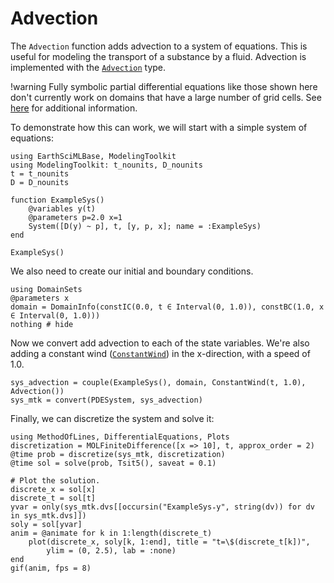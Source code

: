 # Advection

The `Advection` function adds advection to a system of equations. This is useful for modeling the transport of a substance by a fluid.
Advection is implemented with the [`Advection`](@ref) type.

!warning
Fully symbolic partial differential equations like those shown here don't currently work on domains that have a large number of grid cells. See [here](https://docs.sciml.ai/MethodOfLines/stable/performance/) for additional information.

To demonstrate how this can work, we will start with a simple system of equations:

```@example advection
using EarthSciMLBase, ModelingToolkit
using ModelingToolkit: t_nounits, D_nounits
t = t_nounits
D = D_nounits

function ExampleSys()
    @variables y(t)
    @parameters p=2.0 x=1
    System([D(y) ~ p], t, [y, p, x]; name = :ExampleSys)
end

ExampleSys()
```

We also need to create our initial and boundary conditions.

```@example advection
using DomainSets
@parameters x
domain = DomainInfo(constIC(0.0, t ∈ Interval(0, 1.0)), constBC(1.0, x ∈ Interval(0, 1.0)))
nothing # hide
```

Now we convert add advection to each of the state variables.
We're also adding a constant wind ([`ConstantWind`](@ref)) in the x-direction, with a speed of 1.0.

```@example advection
sys_advection = couple(ExampleSys(), domain, ConstantWind(t, 1.0), Advection())
sys_mtk = convert(PDESystem, sys_advection)
```

Finally, we can discretize the system and solve it:

```@example advection
using MethodOfLines, DifferentialEquations, Plots
discretization = MOLFiniteDifference([x => 10], t, approx_order = 2)
@time prob = discretize(sys_mtk, discretization)
@time sol = solve(prob, Tsit5(), saveat = 0.1)

# Plot the solution.
discrete_x = sol[x]
discrete_t = sol[t]
yvar = only(sys_mtk.dvs[[occursin("ExampleSys₊y", string(dv)) for dv in sys_mtk.dvs]])
soly = sol[yvar]
anim = @animate for k in 1:length(discrete_t)
    plot(discrete_x, soly[k, 1:end], title = "t=\$(discrete_t[k])",
        ylim = (0, 2.5), lab = :none)
end
gif(anim, fps = 8)
```

